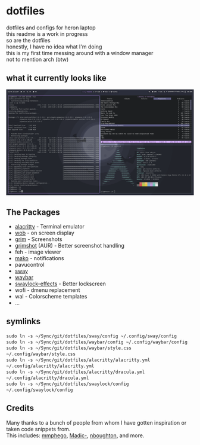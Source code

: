 # dotfiles
dotfiles and configs for heron laptop  
this readme is a work in progress  
so are the dotfiles  
honestly, I have no idea what I'm doing  
this is my first time messing around with a window manager  
not to mention arch (btw)  

## what it currently looks like
![preview](./preview.png)

## The Packages
- [alacritty](https://github.com/alacritty/alacritty) - Terminal emulator
- [wob](https://github.com/francma/wob) - on screen display
- [grim](https://github.com/emersion/grim) - Screenshots
- [grimshot](https://aur.archlinux.org/packages/grimshot/) (AUR) - Better screenshot handling
- feh - image viewer
- [mako](https://github.com/emersion/mako) - notifications
- pavucontrol
- [sway](https://github.com/swaywm/sway)
- [waybar](https://github.com/Alexays/Waybar)
- [swaylock-effects](https://github.com/mortie/swaylock-effects) - Better lockscreen
- wofi - dmenu replacement
- wal - Colorscheme templates
- ...

## symlinks
```
sudo ln -s ~/Sync/git/dotfiles/sway/config ~/.config/sway/config
sudo ln -s ~/Sync/git/dotfiles/waybar/config ~/.config/waybar/config
sudo ln -s ~/Sync/git/dotfiles/waybar/style.css ~/.config/waybar/style.css
sudo ln -s ~/Sync/git/dotfiles/alacritty/alacritty.yml ~/.config/alacritty/alacritty.yml
sudo ln -s ~/Sync/git/dotfiles/alacritty/dracula.yml ~/.config/alacritty/dracula.yml
sudo ln -s ~/Sync/git/dotfiles/swaylock/config ~/.config/swaylock/config
```

## Credits
Many thanks to a bunch of people from whom I have gotten inspiration or taken code snippets from.  
This includes: [mmphego](https://github.com/mmphego/dot-files), [Madic-](https://github.com/Madic-/Sway-DE), [nboughton](https://github.com/nboughton/dotfiles), and more.
